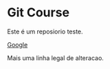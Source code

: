 # Git Course

Este é um reposiorio teste.

[Google](http:///google.com)

Mais uma linha legal de alteracao.
